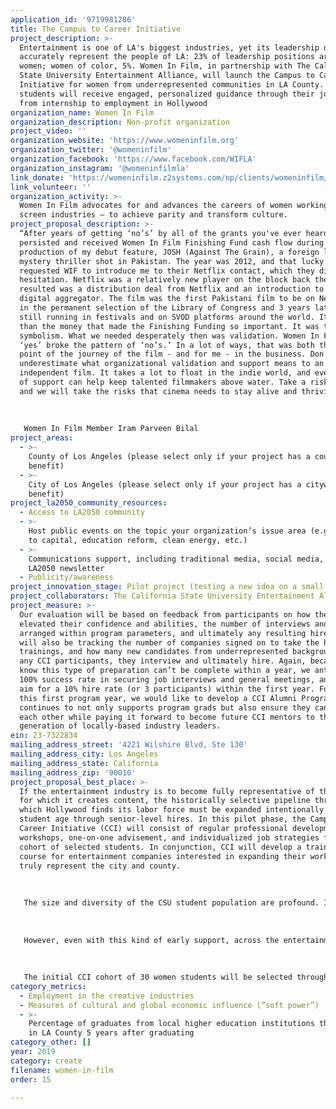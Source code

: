 ```yaml
---
application_id: '9719981286'
title: The Campus to Career Initiative
project_description: >-
  Entertainment is one of LA's biggest industries, yet its leadership does not
  accurately represent the people of LA: 23% of leadership positions are held by
  women; women of color, 5%. Women In Film, in partnership with The California
  State University Entertainment Alliance, will launch the Campus to Career
  Initiative for women from underrepresented communities in LA County. These
  students will receive engaged, personalized guidance through their journeys
  from internship to employment in Hollywood
organization_name: Women In Film
organization_description: Non-profit organization
project_video: ''
organization_website: 'https://www.womeninfilm.org'
organization_twitter: '@womeninfilm'
organization_facebook: 'https://www.facebook.com/WIFLA'
organization_instagram: '@womeninfilmla'
link_donate: 'https://womeninfilm.z2systems.com/np/clients/womeninfilm/donation.jsp'
link_volunteer: ''
organization_activity: >-
  Women In Film advocates for and advances the careers of women working in the
  screen industries — to achieve parity and transform culture.
project_proposal_description: >-
  “After years of getting ‘no’s’ by all of the grants you've ever heard of, we
  persisted and received Women In Film Finishing Fund cash flow during the post
  production of my debut feature, JOSH (Against The Grain), a foreign language
  mystery thriller shot in Pakistan. The year was 2012, and that lucky year, I
  requested WIF to introduce me to their Netflix contact, which they did without
  hesitation. Netflix was a relatively new player on the block back then. What
  resulted was a distribution deal from Netflix and an introduction to a bigger
  digital aggregator. The film was the first Pakistani film to be on Netflix, be
  in the permanent selection of the Library of Congress and 3 years later, it is
  still running in festivals and on SVOD platforms around the world. It was more
  than the money that made the Finishing Funding so important. It was the
  symbolism. What we needed desperately then was validation. Women In Film’s
  ‘yes’ broke the pattern of ‘no’s.’ In a lot of ways, that was both the tipping
  point of the journey of the film - and for me - in the business. Don't ever
  underestimate what organizational validation and support means to an
  independent film. It takes a lot to float in the indie world, and every chance
  of support can help keep talented filmmakers above water. Take a risk on us
  and we will take the risks that cinema needs to stay alive and thriving."
   
   
   
   Women In Film Member Iram Parveen Bilal
project_areas:
  - >-
    County of Los Angeles (please select only if your project has a countywide
    benefit)
  - >-
    City of Los Angeles (please select only if your project has a citywide
    benefit)
project_la2050_community_resources:
  - Access to LA2050 community
  - >-
    Host public events on the topic your organization’s issue area (e.g. access
    to capital, education reform, clean energy, etc.) 
  - >-
    Communications support, including traditional media, social media, and
    LA2050 newsletter
  - Publicity/awareness
project_innovation_stage: Pilot project (testing a new idea on a small scale to prove feasibility)
project_collaborators: The California State University Entertainment Alliance
project_measure: >-
  Our evaluation will be based on feedback from participants on how the program
  elevated their confidence and abilities, the number of interviews and meetings
  arranged within program parameters, and ultimately any resulting hires. We
  will also be tracking the number of companies signed on to take the hiring
  trainings, and how many new candidates from underrepresented backgrounds, and
  any CCI participants, they interview and ultimately hire. Again, because we
  know this type of preparation can’t be complete within a year, we anticipate a
  100% success rate in securing job interviews and general meetings, and would
  aim for a 10% hire rate (or 3 participants) within the first year. Following
  this first program year, we would like to develop a CCI Alumni Program that
  continues to not only supports program grads but also ensure they can support
  each other while paying it forward to become future CCI mentors to the next
  generation of locally-based industry leaders.
ein: 23-7322834
mailing_address_street: '4221 Wilshire Blvd, Ste 130'
mailing_address_city: Los Angeles
mailing_address_state: California
mailing_address_zip: '90010'
project_proposal_best_place: >-
  If the entertainment industry is to become fully representative of the world
  for which it creates content, the historically selective pipeline through
  which Hollywood finds its labor force must be expanded intentionally from
  student age through senior-level hires. In this pilot phase, the Campus to
  Career Initiative (CCI) will consist of regular professional development
  workshops, one-on-one advisement, and individualized job strategies for a
  cohort of selected students. In conjunction, CCI will develop a training
  course for entertainment companies interested in expanding their workforces to
  truly represent the city and county. 
   
   
   
   The size and diversity of the CSU student population are profound. In 2017, 484,297 students attended 23 campuses across the State with 127,366 of them in Los Angeles County. 21 of 23 CSU campuses are Hispanic Serving Institutions (HSIs) with at least a 25% Latinx student enrollment. CSU students largely come from California and mostly remain in the state after graduation, applying the skills and knowledge they have learned to help California’s economy thrive. Nearly 13,000 Cal State students are annually working towards entertainment arts and media focused degrees.
   
    
   
   However, even with this kind of early support, across the entertainment industry and ascending its chains of command, women of color remain underrepresented in all positions, especially positions of power. According to 2017 US Census Data, the City of Los Angeles is 50% women, and 72% communities of color. And in a telling example of the LA student population, CSULA is comprised of 58% women students and 94% students of color. In the 2019 report, “Inclusion in the Director’s Chair” by USC Annenberg’s Inclusion Initiative, data show that at the executive levels of the six largest entertainment companies, women make up only 23% of leadership (across C-suite, boards, and executive film teams) and women of color, 5%. 
   
   
   
   The initial CCI cohort of 30 women students will be selected through The CSUEA’s internship program and have a demonstrated interest in an executive career path. CCI will begin its curriculum design process in the early Fall of 2019 for both the workshops for students and trainings for companies. Student workshops will include basic skill building such as resumes and interviewing for entertainment, but also issues prioritized by WIF such as understanding gender bias and confidence building. Participant applications will open in late Fall, with the aim of selecting participants for the beginning of Spring semester 2020. The program for students will formally take place over one year. By the end of one year, participants will be equipped with a deep skill set to help them excel at interviews and internships, and will have had opportunities to put these skill set to use. Company trainings will be planned for a 2020 start as well, informed and partially delivered by CCI student participants, and delivered to companies partnering with The CSUEA.
category_metrics:
  - Employment in the creative industries
  - Measures of cultural and global economic influence (“soft power”)
  - >-
    Percentage of graduates from local higher education institutions that remain
    in LA County 5 years after graduating
category_other: []
year: 2019
category: create
filename: women-in-film
order: 15

---
```

